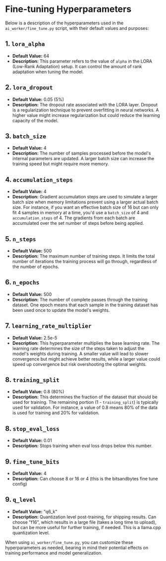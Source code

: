 # Fine-tuning Hyperparameters

Below is a description of the hyperparameters used in the `ai_worker/fine_tune.py` script, with their default values and purposes:

## 1. `lora_alpha`
- **Default Value:** 64
- **Description:** 
  This parameter refers to the value of `alpha` in the LORA (Low-Rank Adaptation) setup. It can control the amount of rank adaptation when tuning the model.

## 2. `lora_dropout`
- **Default Value:** 0.05 (5%)
- **Description:** 
  The dropout rate associated with the LORA layer. Dropout is a regularization technique to prevent overfitting in neural networks. A higher value might increase regularization but could reduce the learning capacity of the model.

## 3. `batch_size`
- **Default Value:** 4
- **Description:** 
  The number of samples processed before the model's internal parameters are updated. A larger batch size can increase the training speed but might require more memory.

## 4. `accumulation_steps`
- **Default Value:** 4
- **Description:** 
  Gradient accumulation steps are used to simulate a larger batch size when memory limitations prevent using a larger actual batch size. For instance, if you want an effective batch size of 16 but can only fit 4 samples in memory at a time, you'd use a `batch_size` of 4 and `accumulation_steps` of 4. The gradients from each batch are accumulated over the set number of steps before being applied.

## 5. `n_steps`
- **Default Value:** 500
- **Description:** 
  The maximum number of training steps. It limits the total number of iterations the training process will go through, regardless of the number of epochs.

## 6. `n_epochs`
- **Default Value:** 500
- **Description:** 
  The number of complete passes through the training dataset. One epoch means that each sample in the training dataset has been used once to update the model's weights.

## 7. `learning_rate_multiplier`
- **Default Value:** 2.5e-5
- **Description:** 
  This hyperparameter multiplies the base learning rate. The learning rate determines the size of the steps taken to adjust the model's weights during training. A smaller value will lead to slower convergence but might achieve better results, while a larger value could speed up convergence but risk overshooting the optimal weights.

## 8. `training_split`
- **Default Value:** 0.8 (80%)
- **Description:** 
  This determines the fraction of the dataset that should be used for training. The remaining portion (1 - `training_split`) is typically used for validation. For instance, a value of 0.8 means 80% of the data is used for training and 20% for validation.

## 8. `stop_eval_loss`
- **Default Value:** 0.01
- **Description:** 
  Stops training when eval loss drops below this number.

## 9. `fine_tune_bits`
- **Default Value:** 4
- **Description:** 
  Can choose 8 or 16 or 4 (this is the bitsandbytes fine tune config)

## 9. `q_level`
- **Default Value:** "q6_k"
- **Description:** 
  Quantization level post-training, for shipping results.  Can choose "f16", which results in a large file (takes a long time to upload), but can be more useful for further training, if needed.  This is a llama.cpp quantization level.

When using `ai_worker/fine_tune.py`, you can customize these hyperparameters as needed, bearing in mind their potential effects on training performance and model generalization.
